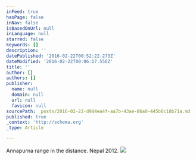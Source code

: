 ```yaml
---
inFeed: true
hasPage: false
inNav: false
isBasedOnUrl: null
inLanguage: null
starred: false
keywords: []
description: ''
datePublished: '2016-02-22T00:52:22.273Z'
dateModified: '2016-02-22T00:06:17.556Z'
title: ''
author: []
authors: []
publisher:
  name: null
  domain: null
  url: null
  favicon: null
sourcePath: _posts/2016-02-22-d984ea4f-aa7b-43ae-86a0-445b0c18b71a.md
published: true
_context: 'http://schema.org'
_type: Article

---
```

Annapurna range in the distance. Nepal 2012\.
![](https://the-grid-user-content.s3-us-west-2.amazonaws.com/d0c01498-6a10-41ce-a857-9d2f07f615fe.jpg)